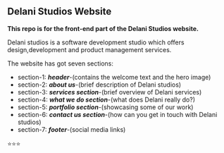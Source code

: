 ## Delani Studios Website

**This repo is for the front-end part of the Delani Studios website.**

Delani studios is a software development studio which offers design,development and product management services.

The website has got seven sections:
 * section-1: ***header***-(contains the welcome text and the hero image)
 * section-2: ***about us***-(brief description of Delani studios)
 * section-3: ***services section***-(brief overview of Delani services)
 * section-4: ***what we do section***-(what does Delani really do?)
 * section-5: ***portfolio section***-(showcasing some of our work)
 * section-6: ***contact us section***-(how can you get in touch with Delani studios)
 * section-7: ***footer***-(social media links)

:star::star::star: